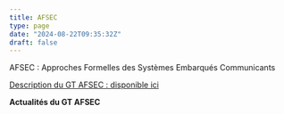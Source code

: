 ```yaml
---
title: AFSEC
type: page
date: "2024-08-22T09:35:32Z"
draft: false
---
```


AFSEC : Approches Formelles des Systèmes Embarqués Communicants

[Description du GT AFSEC : disponible ici](/group/afsec/)

**Actualités du GT AFSEC**

